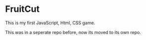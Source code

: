 
# FruitCut
This is my first JavaScript, Html, CSS game.

This was in a seperate repo before, now its moved to its own repo.
